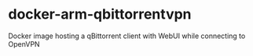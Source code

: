 # docker-arm-qbittorrentvpn
Docker image hosting a qBittorrent client with WebUI while connecting to OpenVPN
